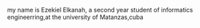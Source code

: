my name is Ezekiel Elkanah, a second year student of informatics engineerring,at the university of Matanzas,cuba
